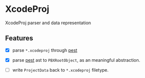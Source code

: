 # XcodeProj

XcodeProj parser and data representation

## Features

- [x] parse `*.xcodeproj` through [pest]
- [x] parse [pest] ast to `PBXRootObject`, as an meaningful abstraction.
- [ ] write `ProjectData` back to `*.xcodeproj` filetype.


[pest]: https://github.com/pest-parser/pest
